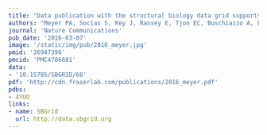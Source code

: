 ```yaml
---
title: "Data publication with the structural biology data grid supports live analysis."
authors: "Meyer PA, Socias S, Key J, Ransey E, Tjon EC, Buschiazzo A, Lei M, Botka C, Withrow J, Neau D, Rajashankar K, Anderson KS, Baxter RH, Blacklow SC, Boggon TJ, Bonvin AMJJ, Borek D, Brett TJ, Caflisch A, Chang C, Chazin WJ, Corbett KD, Cosgrove MS, Crosson S, Dhe-Paganon S, Cera ED, Drennan CL, Eck MJ, Eichman BF, Fan QR, Ferré-D'Amaré AR, Fromme JC, Garcia KC, Gaudet R, Gong P, Harrison SC, Heldwein EE, Jia Z, Keenan RJ, Kruse AC, Kvansakul M, McLellan JS, Modis Y, Nam Y, Otwinowski Z, Pai EF, Pereira PJB, Petosa C, Raman CS, Rapoport TA, Roll-Mecak A, Rosen MK, Rudenko G, Schlessinger J, Schwartz TU, Shamoo Y, Sondermann H, Tao YJ, Tolia NH, Tsodikov OV, Westover KD, Wu H, Foster I, **Fraser JS**, Maia FRNC, Gonen T, Kirchhausen T, Diederichs K, Crosas M, Sliz P."
journal: 'Nature Communications'
pub_date: '2016-03-07'
image: '/static/img/pub/2016_meyer.jpg'
pmid: '26947396'
pmcid: 'PMC4786681'
data:
- '10.15785/SBGRID/68'
pdf: 'http://cdn.fraserlab.com/publications/2016_meyer.pdf'
pdbs:
- 4YUO
links:
- name: SBGrid
  url: http://data.sbgrid.org
---
```

